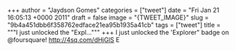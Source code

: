 
+++
author = "Jaydson Gomes"
categories = ["tweet"]
date = "Fri Jan 21 16:05:13 +0000 2011"
draft = false
image = "{TWEET_IMAGE}"
slug = "9b4a451dbb6f358762edface21ea95b1935a41cb"
tags = ["tweet"]
title = """I just unlocked the "Expl..."""
+++
I just unlocked the 'Explorer" badge on @foursquare! http://4sq.com/dHjGlS
E
